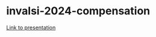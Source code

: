 # invalsi-2024-compensation

[Link to presentation](https://milenio-nudos.github.io/invalsi-2024-compensation/docs.html)